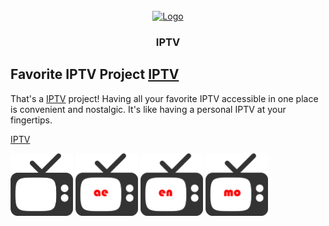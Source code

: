 <!-- PROJECT LOGO -->
<br />
<div align="center">
  <a href="https://github.com/280b9f9b/IPTV">
    <img src="https://280b9f9b.github.io/IPTV/Resource/main.png" alt="Logo" width="80" height="80">
  </a>

<h3 align="center">IPTV</h3>
</div>


<!-- GETTING STARTED -->
## Favorite IPTV Project [IPTV](https://280b9f9b.github.io/IPTV/IPTV)

That's a [IPTV](https://280b9f9b.github.io/IPTV/IPTV) project! Having all your favorite IPTV accessible in one place is convenient and nostalgic. It's like having a personal IPTV at your fingertips.






[IPTV](https://280b9f9b.github.io/IPTV/Vo1)


[<img src=https://raw.githubusercontent.com/280b9f9b/IPTV/main/img/main.png height=100/>](https://280b9f9b.github.io/IPTV/)
[<img src=https://raw.githubusercontent.com/280b9f9b/IPTV/main/img/ae.png height=100/>](https://280b9f9b.github.io/IPTV/ae/)
[<img src=https://raw.githubusercontent.com/280b9f9b/IPTV/main/img/en.png height=100/>](https://280b9f9b.github.io/IPTV/en/)
[<img src=https://raw.githubusercontent.com/280b9f9b/IPTV/main/img/mo.png height=100/>](https://280b9f9b.github.io/IPTV/mo/)
